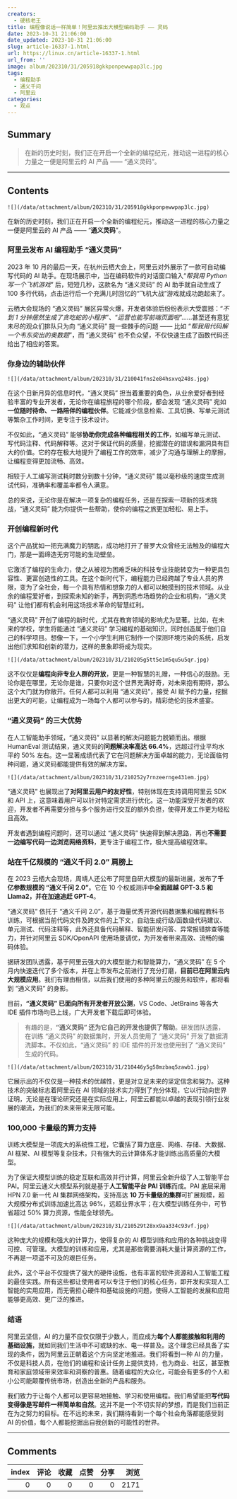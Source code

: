 ```yaml
---
creators:
  - 硬核老王
title: 编程像说话一样简单！阿里云推出大模型编码助手 —— 灵码
date: 2023-10-31 21:06:00
date_updated: 2023-10-31 21:06:00
slug: article-16337-1.html
url: https://linux.cn/article-16337-1.html
url_from: ''
image: album/202310/31/205918gkkponpewwpap3lc.jpg
tags:
  - 编程助手
  - 通义千问
  - 阿里云
categories:
  - 观点
---
```


## Summary

> 在新的历史时刻，我们正在开启一个全新的编程纪元，推动这一进程的核心力量之一便是阿里云的 AI 产品 —— “通义灵码”。

***

<!-- more -->

## Contents

`![](/data/attachment/album/202310/31/205918gkkponpewwpap3lc.jpg)`

在新的历史时刻，我们正在开启一个全新的编程纪元，推动这一进程的核心力量之一便是阿里云的 AI 产品 —— “**通义灵码**”。

### 阿里云发布 AI 编程助手 “通义灵码”

2023 年 10 月的最后一天，在杭州云栖大会上，阿里云对外展示了一款可自动编写代码的 AI 助手。在现场展示中，当在编码软件的对话窗口输入“*帮我用 Python 写一个飞机游戏*” 后，短短几秒，这款名为 “通义灵码” 的 AI 助手就自动生成了 100 多行代码，点击运行后一个充满儿时回忆的“飞机大战”游戏就成功跑起来了。

云栖大会现场的 “通义灵码” 展区异常火爆，开发者体验后纷纷表示大受震撼：“*不到 1 分钟居然生成了贪吃蛇的小程序*”、“*运营也能写前端页面啦*”……甚至还有意犹未尽的观众们排队只为向 “通义灵码” 提一些棘手的问题 —— 比如 “*帮我用代码解一个韦东奕出的奥数题*”，而 “通义灵码” 也不负众望，不仅快速生成了函数代码还给出了相应的答案。

### 你身边的辅助伙伴

`![](/data/attachment/album/202310/31/210041fns2e84hsxvq248s.jpg)`

在这个日新月异的信息时代，“通义灵码” 担当着重要的角色，从业余爱好者到经验丰富的专业开发者，无论你在编程旅程的哪个阶段，都会发现 “通义灵码” 宛如**一位随时待命、一路陪伴的编程伙伴**。它能减少信息检索、工具切换、写单元测试等繁杂工作时间，更专注于技术设计。

不仅如此，“通义灵码” 能够**协助你完成各种编程相关的工作**，如编写单元测试、写代码注释、代码解释等。这对于保证代码的质量，挖掘潜在的错误和漏洞具有巨大的价值。它的存在极大地提升了编程工作的效率，减少了沟通与理解上的摩擦，让编程变得更加流畅、高效。

相较于人工编写测试耗时数分到数十分钟，“通义灵码” 能以毫秒级的速度生成测试代码，准确率和覆盖率都令人满意。

总的来说，无论你是在解决一项复杂的编程任务，还是在探索一项新的技术挑战，“通义灵码” 能为你提供一些帮助，使你的编程之旅更加轻松、易上手。

### 开创编程新时代

这个产品犹如一把充满魔力的钥匙，成功地打开了普罗大众曾经无法触及的编程大门，那是一面缔造无穷可能的生动壁垒。

它激活了编程的生命力，使之从被视为困难乏味的科技专业技能转变为一种更具包容性、更富创造性的工具。在这个新时代下，编程能力已经跨越了专业人员的界限，变为了全社会，每一个具有热情和想象力的人都可以触摸到的技术领域。从业余的编程爱好者，到探索未知的新手，再到洞悉市场趋势的企业和机构，“通义灵码” 让他们都有机会利用这场技术革命的智慧红利。

“通义灵码” 开创了编程的新时代，尤其在教育领域的影响尤为显著。比如，在未来的学校，学生将能通过 “通义灵码” 学习编程的基础知识，同时创造属于他们自己的科学项目。想像一下，一个小学生利用它制作一个探测环境污染的系统，启发出他们求知和创新的潜力，这样的景象即将成为现实。

`![](/data/attachment/album/202310/31/210205g5tt5e1m5qu5u5qr.jpg)`

这不仅仅是**编程向非专业人群的开放**，更是一种智慧的礼赠，一种信心的鼓励。无论你是在哪里，无论你是谁，只要你对这个世界充满好奇，对未来抱有期待，那么这个大门就为你敞开。任何人都可以利用 “通义灵码”，接受 AI 赋予的力量，挖掘出更大的可能，让编程成为一场每个人都可以参与的，精彩绝伦的技术盛宴。

### “通义灵码” 的三大优势

在人工智能助手领域，“通义灵码” 以显著的解决问题能力脱颖而出。根据 HumanEval 测试结果，通义灵码的**问题解决率高达 66.4%**，远超过行业平均水平的 50% 左右。这一显著成绩代表了它在问题解决方面卓越的能力，无论面临何种问题，通义灵码都能提供有效的解决方案。

`![](/data/attachment/album/202310/31/210252y7rnzeernge431em.jpg)`

“通义灵码” 也展现出了**对阿里云用户的友好性**，特别体现在支持调用阿里云 SDK 和 API 上，这意味着用户可以针对特定需求进行优化。这一功能深受开发者的欢迎，开发者不再需要分担与多个服务进行交互的额外负担，使得开发工作更为轻松且高效。

开发者遇到编程问题时，还可以通过 “通义灵码” 快速得到解决思路，再也**不需要一边编写代码一边浏览网络资料**，更专注于编程工作，极大提高编程效率。

### 站在千亿规模的 “通义千问 2.0” 肩膀上

在 2023 云栖大会现场，周靖人还公布了阿里自研大模型的最新进展，发布了**千亿参数规模的 “通义千问 2.0”**。它在 10 个权威测评中**全面超越 GPT-3.5 和 Llama2，并在加速追赶 GPT-4**。

“通义灵码” 依托于 “通义千问 2.0”，基于海量优秀开源代码数据集和编程教科书训练，可根据当前代码文件及跨文件的上下文，自动生成行级/函数级代码建议、单元测试、代码注释等，此外还具备代码解释、智能研发问答、异常报错排查等能力，并针对阿里云 SDK/OpenAPI 使用场景调优，为开发者带来高效、流畅的编码体验。

据研发团队透露，基于阿里云强大的大模型能力和智能算力，“通义灵码” 在 5 个月内快速迭代了多个版本，并在上市发布之前进行了充分打磨，**目前已在阿里云内大规模应用**。我们有理由相信，以后我们使用的多种阿里云的服务和软件，都将看到 “通义灵码” 的身影。

目前，**“通义灵码” 已面向所有开发者开放公测**，VS Code、JetBrains 等各大 IDE 插件市场均已上线，广大开发者下载后即可体验。

> 
> 有趣的是，**“通义灵码” 还为它自己的开发也提供了帮助**。研发团队透露，在训练 “通义灵码” 的数据集时，开发人员使用了 “通义灵码” 开发了数据清洗脚本。不仅如此，“通义灵码” 的 IDE 插件的开发也使用到了 “通义灵码” 生成的代码。
> 
> 
> 

`![](/data/attachment/album/202310/31/210446y5g58mzbaq5zawb1.jpg)`

它展示出的不仅仅是一种技术的优越性，更是对立足未来的坚定信念和努力。这种技术的突破标志着阿里云在 AI 领域的技术实力得到了充分体现，它以行动向世界证明，无论是在理论研究还是在实际应用上，阿里云都能以卓越的表现引领行业发展的潮流，为我们的未来带来无限可能。

### 100,000 卡量级的算力支持

训练大模型是一项庞大的系统性工程，它囊括了算力底座、网络、存储、大数据、AI 框架、AI 模型等复杂技术，只有强大的云计算体系才能训练出高质量的大模型。

为了保证大模型训练的稳定互联和高效并行计算，阿里云全新升级了人工智能平台 PAI。阿里云通义大模型系列就是基于**人工智能平台 PAI 训练**而成。PAI 底层采用 HPN 7.0 新一代 AI 集群网络架构，支持高达 **10 万卡量级的集群**可扩展规模，超大规模分布式训练加速比高达 96%，远超业界水平；在大模型训练任务中，可节省超过 50% 算力资源，性能全球领先。

`![](/data/attachment/album/202310/31/210529t28xx9aa334c93vf.jpg)`

这种庞大的规模和强大的计算力，使得复杂的 AI 模型训练和应用的各种挑战变得可控、可管理。大模型的训练和应用，尤其是那些需要消耗大量计算资源的工作，不再是一项遥不可及的艰巨任务。

此外，这个平台不仅提供了强大的硬件设施，也有丰富的软件资源和人工智能工程的最佳实践。所有这些都让使用者可以专注于他们的核心任务，即开发和实现人工智能的实用应用，而无需担心硬件和基础设施的问题，使得人工智能的发展和应用能够更高效、更广泛的推进。

### 结语

阿里云坚信，AI 的力量不应仅仅限于少数人，而应成为**每个人都能接触和利用的基础设施**，就如同我们生活中不可或缺的水、电一样普及。这个理念已经具备了实现的条件，因为阿里云正朝着这个方向坚定地推进。我们将看到一种 AI 的力量，不仅是科技人员，在他们的编程和设计任务上提供支持，也为商业、社区，甚至教育和家庭领域带来效率和洞察的普惠。随着编程的大众化，可能会有更多的个人和小公司能颠覆传统市场，创造出全新的产品和服务。

我们致力于让每个人都可以更容易地接触、学习和使用编程。我们希望能把**写代码变得像是写邮件一样简单和自然**。这并不是一个不切实际的梦想，而是我们当前正在为之努力的目标。在不远的未来，我们期待看到一个每个社会角落都能感受到 AI 的价值，每个人都能挖掘出自我创新的可能性的世界。

***

## Comments


|   index |   评论 |   收藏 |   点赞 |   分享 |   浏览 |
|--------:|-------:|-------:|-------:|-------:|-------:|
|       0 |      0 |      0 |      0 |      0 |   2171 |
